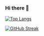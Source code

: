 ### Hi there 👋

<!--
**divyansh-1902/divyansh-1902** is a ✨ _special_ ✨ repository because its `README.md` (this file) appears on your GitHub profile.
![Divyansh's GitHub stats](https://github-readme-stats.vercel.app/api?username=divyansh-1902&theme=dark&show_icons=true&hide=contribs,issues))


Here are some ideas to get you started:

- 🔭 I’m currently working on a
- 🌱 I’m currently learning a
- 👯 I’m looking to collaborate on a
- 🤔 I’m looking for help with a
- 💬 Ask me about a
- 📫 How to reach me: a
- 😄 Pronouns: a
- ⚡ Fun fact: a
-->

[![Top Langs](https://github-readme-stats.vercel.app/api/top-langs/?username=divyansh-1902&layout=compact&theme=vision-friendly-dark)](https://github.com/anuraghazra/github-readme-stats)

[![GitHub Streak](http://github-readme-streak-stats.herokuapp.com?user=divyansh-1902&theme=dark&background=000000)](https://git.io/streak-stats)


